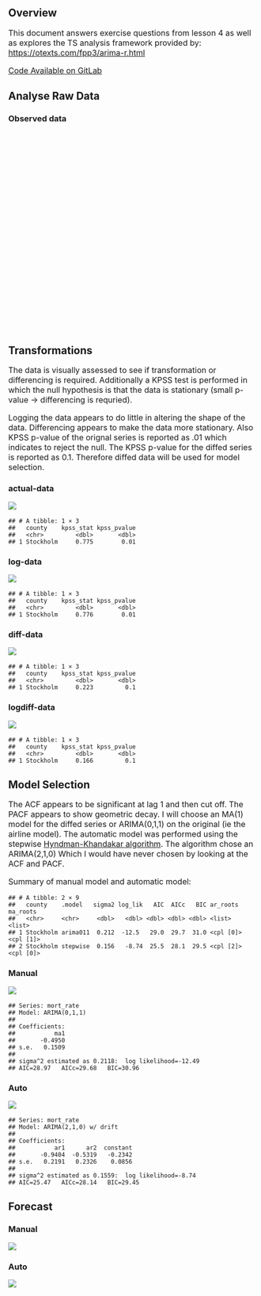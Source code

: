 <style type="text/css">
  p,ul,li{
  font-size: 12pt;
}
</style>

## Overview

This document answers exercise questions from lesson 4 as well as
explores the TS analysis framework provided by:
<https://otexts.com/fpp3/arima-r.html>

[Code Available on
GitLab](https://gitlabstats-prd/StatsMethods/time-series-network/learning/arima-modelling/lecture-4/-/tree/swhite)

## Analyse Raw Data

### Observed data

<div id="htmlwidget-69641e8345bbca28213c" style="width:100%;height:400px;" class="plotly html-widget"></div>
<script type="application/json" data-for="htmlwidget-69641e8345bbca28213c">{"x":{"data":[{"x":[1995,1996,1997,1998,1999,2000,2001,2002,2003,2004,2005,2006,2007,2008,2009,2010,2011,2012,2013,2014,2015],"y":[4.24290639087775,3.46539290062752,3.003003003003,3.8914244535191,3.25935867324929,3.43453771122407,3.00592343736186,2.90649393788407,2.67700175803101,2.48264090926723,2.43845796562935,2.85364859355891,2.18810400787717,2.46887075998283,1.92509625481274,2.05948884162193,1.67539267015707,2.21208350615236,2.46513355620842,1.42392188771359,2.14424287805044],"text":["year: 1995<br />mort_rate: 4.242906","year: 1996<br />mort_rate: 3.465393","year: 1997<br />mort_rate: 3.003003","year: 1998<br />mort_rate: 3.891424","year: 1999<br />mort_rate: 3.259359","year: 2000<br />mort_rate: 3.434538","year: 2001<br />mort_rate: 3.005923","year: 2002<br />mort_rate: 2.906494","year: 2003<br />mort_rate: 2.677002","year: 2004<br />mort_rate: 2.482641","year: 2005<br />mort_rate: 2.438458","year: 2006<br />mort_rate: 2.853649","year: 2007<br />mort_rate: 2.188104","year: 2008<br />mort_rate: 2.468871","year: 2009<br />mort_rate: 1.925096","year: 2010<br />mort_rate: 2.059489","year: 2011<br />mort_rate: 1.675393","year: 2012<br />mort_rate: 2.212084","year: 2013<br />mort_rate: 2.465134","year: 2014<br />mort_rate: 1.423922","year: 2015<br />mort_rate: 2.144243"],"type":"scatter","mode":"lines","line":{"width":1.88976377952756,"color":"rgba(0,0,0,1)","dash":"solid"},"hoveron":"points","showlegend":false,"xaxis":"x","yaxis":"y","hoverinfo":"text","frame":null},{"x":[1994,2016],"y":[2.67729162365761,2.67729162365761],"text":"yintercept: 2.677292","type":"scatter","mode":"lines","line":{"width":1.88976377952756,"color":"rgba(0,0,0,1)","dash":"solid"},"hoveron":"points","showlegend":false,"xaxis":"x","yaxis":"y","hoverinfo":"text","frame":null}],"layout":{"margin":{"t":41.4991494314621,"r":7.30593607305936,"b":37.919240755663,"l":31.4155251141553},"plot_bgcolor":"rgba(235,235,235,1)","paper_bgcolor":"rgba(255,255,255,1)","font":{"color":"rgba(0,0,0,1)","family":"","size":14.6118721461187},"title":{"text":"Stockholm Annaual Infant Mortality","font":{"color":"rgba(0,0,0,1)","family":"","size":17.5342465753425},"x":0,"xref":"paper"},"xaxis":{"domain":[0,1],"automargin":true,"type":"linear","autorange":false,"range":[1994,2016],"tickmode":"array","ticktext":["1995","2000","2005","2010","2015"],"tickvals":[1995,2000,2005,2010,2015],"categoryorder":"array","categoryarray":["1995","2000","2005","2010","2015"],"nticks":null,"ticks":"outside","tickcolor":"rgba(51,51,51,1)","ticklen":3.65296803652968,"tickwidth":0.66417600664176,"showticklabels":true,"tickfont":{"color":"rgba(77,77,77,1)","family":"","size":11.689497716895},"tickangle":-0,"showline":false,"linecolor":null,"linewidth":0,"showgrid":true,"gridcolor":"rgba(255,255,255,1)","gridwidth":0.66417600664176,"zeroline":false,"anchor":"y","title":{"text":"year [1Y]","font":{"color":"rgba(0,0,0,1)","family":"","size":14.6118721461187}},"hoverformat":".2f"},"yaxis":{"domain":[0,1],"automargin":true,"type":"linear","autorange":false,"range":[1.28297266255538,4.38385561603596],"tickmode":"array","ticktext":["2","3","4"],"tickvals":[2,3,4],"categoryorder":"array","categoryarray":["2","3","4"],"nticks":null,"ticks":"outside","tickcolor":"rgba(51,51,51,1)","ticklen":3.65296803652968,"tickwidth":0.66417600664176,"showticklabels":true,"tickfont":{"color":"rgba(77,77,77,1)","family":"","size":11.689497716895},"tickangle":-0,"showline":false,"linecolor":null,"linewidth":0,"showgrid":true,"gridcolor":"rgba(255,255,255,1)","gridwidth":0.66417600664176,"zeroline":false,"anchor":"x","title":{"text":"Mort rate","font":{"color":"rgba(0,0,0,1)","family":"","size":14.6118721461187}},"hoverformat":".2f"},"shapes":[{"type":"rect","fillcolor":null,"line":{"color":null,"width":0,"linetype":[]},"yref":"paper","xref":"paper","x0":0,"x1":1,"y0":0,"y1":1}],"showlegend":false,"legend":{"bgcolor":"rgba(255,255,255,1)","bordercolor":"transparent","borderwidth":1.88976377952756,"font":{"color":"rgba(0,0,0,1)","family":"","size":11.689497716895}},"hovermode":"closest","barmode":"relative"},"config":{"doubleClick":"reset","showSendToCloud":false},"source":"A","attrs":{"54ae211f1464":{"x":{},"y":{},"type":"scatter"},"54ae2414bd5e":{"yintercept":{}}},"cur_data":"54ae211f1464","visdat":{"54ae211f1464":["function (y) ","x"],"54ae2414bd5e":["function (y) ","x"]},"highlight":{"on":"plotly_click","persistent":false,"dynamic":false,"selectize":false,"opacityDim":0.2,"selected":{"opacity":1},"debounce":0},"shinyEvents":["plotly_hover","plotly_click","plotly_selected","plotly_relayout","plotly_brushed","plotly_brushing","plotly_clickannotation","plotly_doubleclick","plotly_deselect","plotly_afterplot","plotly_sunburstclick"],"base_url":"https://plot.ly"},"evals":[],"jsHooks":[]}</script>

## 

## Transformations

The data is visually assessed to see if transformation or differencing
is required. Additionally a KPSS test is performed in which the null
hypothesis is that the data is stationary (small p-value -\>
differencing is requried).

Logging the data appears to do little in altering the shape of the data.
Differencing appears to make the data more stationary. Also KPSS p-value
of the orignal series is reported as .01 which indicates to reject the
null. The KPSS p-value for the diffed series is reported as 0.1.
Therefore diffed data will be used for model selection.

### actual-data

![](README_files/figure-gfm/unnamed-chunk-2-1.png)<!-- -->

    ## # A tibble: 1 × 3
    ##   county    kpss_stat kpss_pvalue
    ##   <chr>         <dbl>       <dbl>
    ## 1 Stockholm     0.775        0.01

### log-data

![](README_files/figure-gfm/unnamed-chunk-3-1.png)<!-- -->

    ## # A tibble: 1 × 3
    ##   county    kpss_stat kpss_pvalue
    ##   <chr>         <dbl>       <dbl>
    ## 1 Stockholm     0.776        0.01

### diff-data

![](README_files/figure-gfm/unnamed-chunk-4-1.png)<!-- -->

    ## # A tibble: 1 × 3
    ##   county    kpss_stat kpss_pvalue
    ##   <chr>         <dbl>       <dbl>
    ## 1 Stockholm     0.223         0.1

### logdiff-data

![](README_files/figure-gfm/unnamed-chunk-5-1.png)<!-- -->

    ## # A tibble: 1 × 3
    ##   county    kpss_stat kpss_pvalue
    ##   <chr>         <dbl>       <dbl>
    ## 1 Stockholm     0.166         0.1

## 

## Model Selection

The ACF appears to be significant at lag 1 and then cut off. The PACF
appears to show geometric decay. I will choose an MA(1) model for the
diffed series or ARIMA(0,1,1) on the original (ie the airline model).
The automatic model was performed using the stepwise [Hyndman-Khandakar
algorithm](https://otexts.com/fpp3/arima-r.html). The algorithm chose an
ARIMA(2,1,0) Which I would have never chosen by looking at the ACF and
PACF.

Summary of manual model and automatic model:

    ## # A tibble: 2 × 9
    ##   county    .model   sigma2 log_lik   AIC  AICc   BIC ar_roots  ma_roots 
    ##   <chr>     <chr>     <dbl>   <dbl> <dbl> <dbl> <dbl> <list>    <list>   
    ## 1 Stockholm arima011  0.212  -12.5   29.0  29.7  31.0 <cpl [0]> <cpl [1]>
    ## 2 Stockholm stepwise  0.156   -8.74  25.5  28.1  29.5 <cpl [2]> <cpl [0]>

### Manual

![](README_files/figure-gfm/unnamed-chunk-8-1.png)<!-- -->

    ## Series: mort_rate 
    ## Model: ARIMA(0,1,1) 
    ## 
    ## Coefficients:
    ##           ma1
    ##       -0.4950
    ## s.e.   0.1509
    ## 
    ## sigma^2 estimated as 0.2118:  log likelihood=-12.49
    ## AIC=28.97   AICc=29.68   BIC=30.96

### Auto

![](README_files/figure-gfm/unnamed-chunk-9-1.png)<!-- -->

    ## Series: mort_rate 
    ## Model: ARIMA(2,1,0) w/ drift 
    ## 
    ## Coefficients:
    ##           ar1      ar2  constant
    ##       -0.9404  -0.5319   -0.2342
    ## s.e.   0.2191   0.2326    0.0856
    ## 
    ## sigma^2 estimated as 0.1559:  log likelihood=-8.74
    ## AIC=25.47   AICc=28.14   BIC=29.45

## 

## Forecast

### Manual

![](README_files/figure-gfm/unnamed-chunk-10-1.png)<!-- -->

### Auto

![](README_files/figure-gfm/unnamed-chunk-11-1.png)<!-- -->

##
